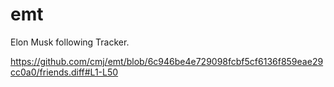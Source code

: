 # emt
Elon Musk following Tracker.

https://github.com/cmj/emt/blob/6c946be4e729098fcbf5cf6136f859eae29cc0a0/friends.diff#L1-L50
